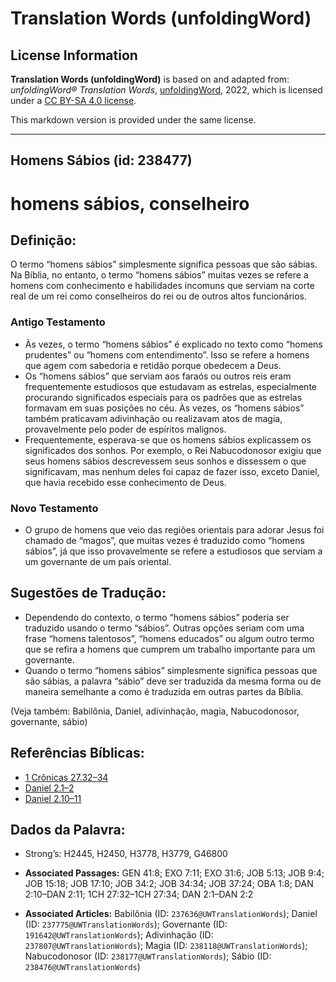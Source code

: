 # Translation Words (unfoldingWord)

## License Information

**Translation Words (unfoldingWord)** is based on and adapted from: _unfoldingWord® Translation Words_, [unfoldingWord](https://unfoldingword.org/utw), 2022, which is licensed under a [CC BY-SA 4.0 license](https://creativecommons.org/licenses/by-sa/4.0/legalcode.en).

This markdown version is provided under the same license.



--------------------------------

## Homens Sábios (id: 238477)

homens sábios, conselheiro
==========================

Definição:
----------

O termo “homens sábios” simplesmente significa pessoas que são sábias. Na Bíblia, no entanto, o termo “homens sábios” muitas vezes se refere a homens com conhecimento e habilidades incomuns que serviam na corte real de um rei como conselheiros do rei ou de outros altos funcionários.

### Antigo Testamento

* Às vezes, o termo “homens sábios” é explicado no texto como “homens prudentes” ou “homens com entendimento”. Isso se refere a homens que agem com sabedoria e retidão porque obedecem a Deus.
* Os “homens sábios” que serviam aos faraós ou outros reis eram frequentemente estudiosos que estudavam as estrelas, especialmente procurando significados especiais para os padrões que as estrelas formavam em suas posições no céu. Às vezes, os “homens sábios” também praticavam adivinhação ou realizavam atos de magia, provavelmente pelo poder de espíritos malignos.
* Frequentemente, esperava\-se que os homens sábios explicassem os significados dos sonhos. Por exemplo, o Rei Nabucodonosor exigiu que seus homens sábios descrevessem seus sonhos e dissessem o que significavam, mas nenhum deles foi capaz de fazer isso, exceto Daniel, que havia recebido esse conhecimento de Deus.

### Novo Testamento

* O grupo de homens que veio das regiões orientais para adorar Jesus foi chamado de “magos”, que muitas vezes é traduzido como “homens sábios”, já que isso provavelmente se refere a estudiosos que serviam a um governante de um país oriental.

Sugestões de Tradução:
----------------------

* Dependendo do contexto, o termo “homens sábios” poderia ser traduzido usando o termo “sábios”. Outras opções seriam com uma frase “homens talentosos”, “homens educados” ou algum outro termo que se refira a homens que cumprem um trabalho importante para um governante.
* Quando o termo “homens sábios” simplesmente significa pessoas que são sábias, a palavra “sábio” deve ser traduzida da mesma forma ou de maneira semelhante a como é traduzida em outras partes da Bíblia.

(Veja também: Babilônia, Daniel, adivinhação, magia, Nabucodonosor, governante, sábio)

Referências Bíblicas:
---------------------

* [1 Crônicas 27\.32–34](https://ref.ly/1Chr27:32-1Chr27:34)
* [Daniel 2\.1–2](https://ref.ly/Dan2:1-Dan2:2)
* [Daniel 2\.10–11](https://ref.ly/Dan2:10-Dan2:11)

Dados da Palavra:
-----------------

* Strong’s: H2445, H2450, H3778, H3779, G46800

* **Associated Passages:** GEN 41:8; EXO 7:11; EXO 31:6; JOB 5:13; JOB 9:4; JOB 15:18; JOB 17:10; JOB 34:2; JOB 34:34; JOB 37:24; OBA 1:8; DAN 2:10–DAN 2:11; 1CH 27:32–1CH 27:34; DAN 2:1–DAN 2:2
* **Associated Articles:** Babilônia (ID: `237636@UWTranslationWords`); Daniel (ID: `237775@UWTranslationWords`); Governante (ID: `191642@UWTranslationWords`); Adivinhação (ID: `237807@UWTranslationWords`); Magia (ID: `238118@UWTranslationWords`); Nabucodonosor (ID: `238177@UWTranslationWords`); Sábio (ID: `238476@UWTranslationWords`)

